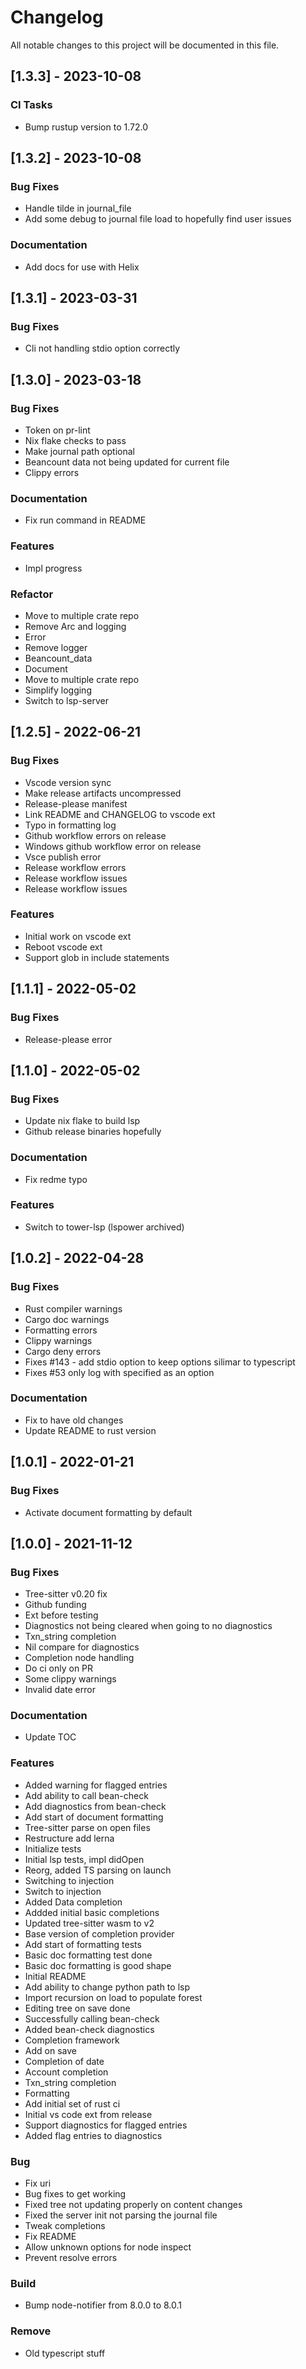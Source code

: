 # Changelog

All notable changes to this project will be documented in this file.

## [1.3.3] - 2023-10-08

### CI Tasks

- Bump rustup version to 1.72.0

## [1.3.2] - 2023-10-08

### Bug Fixes

- Handle tilde in journal_file
- Add some debug to journal file load to hopefully find user issues

### Documentation

- Add docs for use with Helix

## [1.3.1] - 2023-03-31

### Bug Fixes

- Cli not handling stdio option correctly

## [1.3.0] - 2023-03-18

### Bug Fixes

- Token on pr-lint
- Nix flake checks to pass
- Make journal path optional
- Beancount data not being updated for current file
- Clippy errors

### Documentation

- Fix run command in README

### Features

- Impl progress

### Refactor

- Move to multiple crate repo
- Remove Arc and logging
- Error
- Remove logger
- Beancount_data
- Document
- Move to multiple crate repo
- Simplify logging
- Switch to lsp-server

## [1.2.5] - 2022-06-21

### Bug Fixes

- Vscode version sync
- Make release artifacts uncompressed
- Release-please manifest
- Link README and CHANGELOG to vscode ext
- Typo in formatting log
- Github workflow errors on release
- Windows github workflow error on release
- Vsce publish error
- Release workflow errors
- Release workflow issues
- Release workflow issues

### Features

- Initial work on vscode ext
- Reboot vscode ext
- Support glob in include statements

## [1.1.1] - 2022-05-02

### Bug Fixes

- Release-please error

## [1.1.0] - 2022-05-02

### Bug Fixes

- Update nix flake to build lsp
- Github release binaries hopefully

### Documentation

- Fix redme typo

### Features

- Switch to tower-lsp (lspower archived)

## [1.0.2] - 2022-04-28

### Bug Fixes

- Rust compiler warnings
- Cargo doc warnings
- Formatting errors
- Clippy warnings
- Cargo deny errors
- Fixes #143 - add stdio option to keep options silimar to typescript
- Fixes #53 only log with specified as an option

### Documentation

- Fix to have old changes
- Update README to rust version

## [1.0.1] - 2022-01-21

### Bug Fixes

- Activate document formatting by default

## [1.0.0] - 2021-11-12

### Bug Fixes

- Tree-sitter v0.20 fix
- Github funding
- Ext before testing
- Diagnostics not being cleared when going to no diagnostics
- Txn_string completion
- Nil compare for diagnostics
- Completion node handling
- Do ci only on PR
- Some clippy warnings
- Invalid date error

### Documentation

- Update TOC

### Features

- Added warning for flagged entries
- Add ability to call bean-check
- Add diagnostics from bean-check
- Add start of document formatting
- Tree-sitter parse on open files
- Restructure add lerna
- Initialize tests
- Initial lsp tests, impl didOpen
- Reorg, added TS parsing on launch
- Switching to injection
- Switch to injection
- Added Data completion
- Addded initial basic completions
- Updated tree-sitter wasm to v2
- Base version of completion provider
- Add start of formatting tests
- Basic doc formatting test done
- Basic doc formatting is good shape
- Initial README
- Add ability to change python path to lsp
- Import recursion on load to populate forest
- Editing tree on save done
- Successfully calling bean-check
- Added bean-check diagnostics
- Completion framework
- Add on save
- Completion of date
- Account completion
- Txn_string completion
- Formatting
- Add initial set of rust ci
- Initial vs code ext from release
- Support diagnostics for flagged entries
- Added flag entries to diagnostics

### Bug

- Fix uri
- Bug fixes to get working
- Fixed tree not updating properly on content changes
- Fixed the server init not parsing the journal file
- Tweak completions
- Fix README
- Allow unknown options for node inspect
- Prevent resolve errors

### Build

- Bump node-notifier from 8.0.0 to 8.0.1

### Remove

- Old typescript stuff

<!-- generated by git-cliff -->
